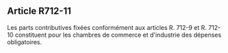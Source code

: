 Article R712-11
----
Les parts contributives fixées conformément aux articles R. 712-9 et R. 712-10
constituent pour les chambres de commerce et d'industrie des dépenses
obligatoires.
